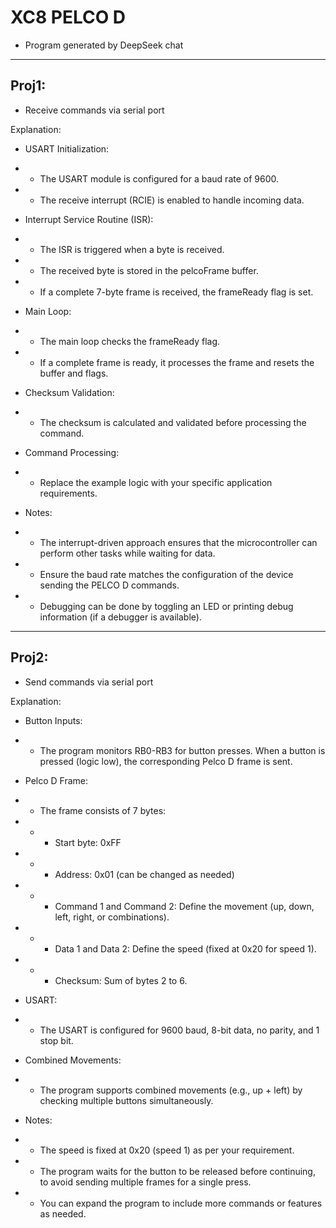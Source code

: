 # XC8 PELCO D
- Program generated by DeepSeek chat

-----

## Proj1:

- Receive commands via serial port

Explanation:
- USART Initialization:

- - The USART module is configured for a baud rate of 9600.

- - The receive interrupt (RCIE) is enabled to handle incoming data.

- Interrupt Service Routine (ISR):

- - The ISR is triggered when a byte is received.

- - The received byte is stored in the pelcoFrame buffer.

- - If a complete 7-byte frame is received, the frameReady flag is set.

- Main Loop:

- - The main loop checks the frameReady flag.

- - If a complete frame is ready, it processes the frame and resets the buffer and flags.

- Checksum Validation:

- - The checksum is calculated and validated before processing the command.

- Command Processing:

- - Replace the example logic with your specific application requirements.

- Notes:
- - The interrupt-driven approach ensures that the microcontroller can perform other tasks while waiting for data.

- - Ensure the baud rate matches the configuration of the device sending the PELCO D commands.

- - Debugging can be done by toggling an LED or printing debug information (if a debugger is available).

-----

## Proj2:

- Send commands via serial port

Explanation:

- Button Inputs:
- - The program monitors RB0-RB3 for button presses. When a button is pressed (logic low), the corresponding Pelco D frame is sent.

- Pelco D Frame:
- - The frame consists of 7 bytes:

- - - Start byte: 0xFF

- - - Address: 0x01 (can be changed as needed)

- - - Command 1 and Command 2: Define the movement (up, down, left, right, or combinations).

- - - Data 1 and Data 2: Define the speed (fixed at 0x20 for speed 1).

- - - Checksum: Sum of bytes 2 to 6.

- USART:
- - The USART is configured for 9600 baud, 8-bit data, no parity, and 1 stop bit.

- Combined Movements:
- - The program supports combined movements (e.g., up + left) by checking multiple buttons simultaneously.

- Notes:
- - The speed is fixed at 0x20 (speed 1) as per your requirement.

- - The program waits for the button to be released before continuing, to avoid sending multiple frames for a single press.

- - You can expand the program to include more commands or features as needed.
